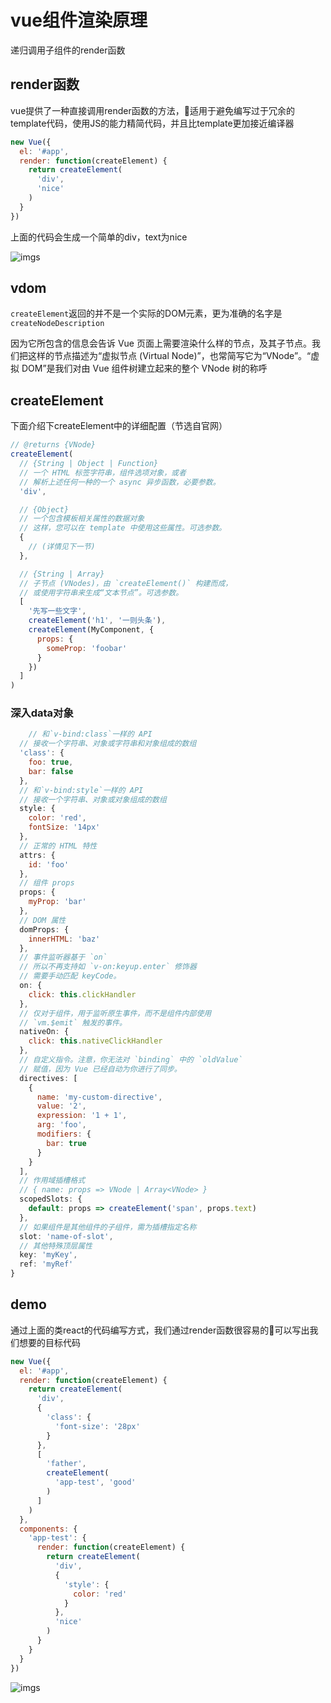# vue组件渲染原理

递归调用子组件的render函数

## render函数

vue提供了一种直接调用render函数的方法，适用于避免编写过于冗余的template代码，使用JS的能力精简代码，并且比template更加接近编译器

```js
new Vue({
  el: '#app',
  render: function(createElement) {
    return createElement(
      'div',
      'nice'
    )
  }
})
```

上面的代码会生成一个简单的div，text为nice

![imgs](https://www.peterchen.club/imgs/render1.png)

## vdom

`createElement`返回的并不是一个实际的DOM元素，更为准确的名字是`createNodeDescription`

因为它所包含的信息会告诉 Vue 页面上需要渲染什么样的节点，及其子节点。我们把这样的节点描述为“虚拟节点 (Virtual Node)”，也常简写它为“VNode”。“虚拟 DOM”是我们对由 Vue 组件树建立起来的整个 VNode 树的称呼

## createElement

下面介绍下createElement中的详细配置（节选自官网）

```js
// @returns {VNode}
createElement(
  // {String | Object | Function}
  // 一个 HTML 标签字符串，组件选项对象，或者
  // 解析上述任何一种的一个 async 异步函数，必要参数。
  'div',

  // {Object}
  // 一个包含模板相关属性的数据对象
  // 这样，您可以在 template 中使用这些属性。可选参数。
  {
    // (详情见下一节)
  },

  // {String | Array}
  // 子节点 (VNodes)，由 `createElement()` 构建而成，
  // 或使用字符串来生成“文本节点”。可选参数。
  [
    '先写一些文字',
    createElement('h1', '一则头条'),
    createElement(MyComponent, {
      props: {
        someProp: 'foobar'
      }
    })
  ]
)
```

### 深入data对象

```js
    // 和`v-bind:class`一样的 API
  // 接收一个字符串、对象或字符串和对象组成的数组
  'class': {
    foo: true,
    bar: false
  },
  // 和`v-bind:style`一样的 API
  // 接收一个字符串、对象或对象组成的数组
  style: {
    color: 'red',
    fontSize: '14px'
  },
  // 正常的 HTML 特性
  attrs: {
    id: 'foo'
  },
  // 组件 props
  props: {
    myProp: 'bar'
  },
  // DOM 属性
  domProps: {
    innerHTML: 'baz'
  },
  // 事件监听器基于 `on`
  // 所以不再支持如 `v-on:keyup.enter` 修饰器
  // 需要手动匹配 keyCode。
  on: {
    click: this.clickHandler
  },
  // 仅对于组件，用于监听原生事件，而不是组件内部使用
  // `vm.$emit` 触发的事件。
  nativeOn: {
    click: this.nativeClickHandler
  },
  // 自定义指令。注意，你无法对 `binding` 中的 `oldValue`
  // 赋值，因为 Vue 已经自动为你进行了同步。
  directives: [
    {
      name: 'my-custom-directive',
      value: '2',
      expression: '1 + 1',
      arg: 'foo',
      modifiers: {
        bar: true
      }
    }
  ],
  // 作用域插槽格式
  // { name: props => VNode | Array<VNode> }
  scopedSlots: {
    default: props => createElement('span', props.text)
  },
  // 如果组件是其他组件的子组件，需为插槽指定名称
  slot: 'name-of-slot',
  // 其他特殊顶层属性
  key: 'myKey',
  ref: 'myRef'
}
```

## demo

通过上面的类react的代码编写方式，我们通过render函数很容易的可以写出我们想要的目标代码

```js
new Vue({
  el: '#app',
  render: function(createElement) {
    return createElement(
      'div',
      {
        'class': {
          'font-size': '28px'
        }
      },
      [
        'father',
        createElement(
          'app-test', 'good'
        )
      ]
    )
  },
  components: {
    'app-test': {
      render: function(createElement) {
        return createElement(
          'div',
          {
            'style': {
              color: 'red'
            }
          },
          'nice'
        )
      }
    }
  }
})
```

![imgs](https://www.peterchen.club/imgs/render2.png)
